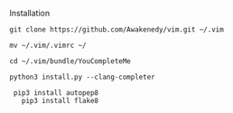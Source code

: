 
Installation

	git clone https://github.com/Awakenedy/vim.git ~/.vim

	mv ~/.vim/.vimrc ~/

	cd ~/.vim/bundle/YouCompleteMe

	python3 install.py --clang-completer

	 pip3 install autopep8
       pip3 install flake8 

